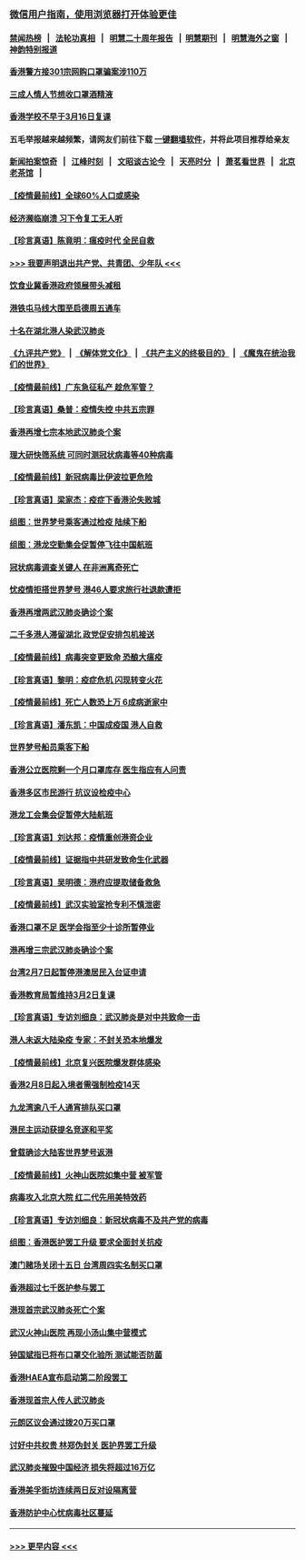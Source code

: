 ### [微信用户指南，使用浏览器打开体验更佳](https://github.com/gfw-breaker/banned-news1/blob/master/indexes/wechat-guide.md?t=0)
#### [禁闻热榜](热点新闻.md?t=0)  &nbsp;&nbsp;|&nbsp;&nbsp; [法轮功真相](https://github.com/gfw-breaker/truth/blob/master/README.md?t=0) &nbsp;&nbsp;|&nbsp;&nbsp; [明慧二十周年报告](https://github.com/gfw-breaker/mh-reports/blob/master/README.md?t=0) &nbsp;&nbsp;|&nbsp;&nbsp;[明慧期刊](https://github.com/gfw-breaker/mh-qikan) &nbsp;&nbsp;|&nbsp;&nbsp; [明慧海外之窗](https://github.com/gfw-breaker/mh-news/blob/master/README.md?t=0) &nbsp;&nbsp;|&nbsp;&nbsp; [神韵特别报道](https://github.com/gfw-breaker/mh-news/blob/master/shenyun.md?t=0)
#### [香港警方接301宗网购口罩骗案涉110万](../pages/nsc415/n11867572.md?t=02140955) 
#### [三成人情人节想收口罩酒精液](../pages/nsc415/n11867523.md?t=02140955) 
#### [香港学校不早于3月16日复课](../pages/nsc415/n11867498.md?t=02140955) 
#### 五毛举报越来越频繁，请网友们前往下载 [一键翻墙软件](https://github.com/gfw-breaker/ssr-accounts)，并将此项目推荐给亲友
#### [新闻拍案惊奇](https://github.com/gfw-breaker/banned-news1/blob/master/pages/link4.md) &nbsp;&nbsp;|&nbsp;&nbsp; [江峰时刻](https://github.com/gfw-breaker/banned-news1/blob/master/pages/link4.md) &nbsp;&nbsp;|&nbsp;&nbsp; [文昭谈古论今](https://github.com/gfw-breaker/banned-news1/blob/master/pages/link4.md) &nbsp;&nbsp;|&nbsp;&nbsp; [天亮时分](https://github.com/gfw-breaker/banned-news1/blob/master/pages/link4.md) &nbsp;&nbsp;|&nbsp;&nbsp; [萧茗看世界](https://github.com/gfw-breaker/banned-news1/blob/master/pages/link4.md) &nbsp;&nbsp;|&nbsp;&nbsp; [北京老茶馆](https://github.com/gfw-breaker/banned-news1/blob/master/pages/link4.md) &nbsp;&nbsp;|&nbsp;&nbsp; 
#### [【疫情最前线】全球60%人口或感染](../pages/nsc415/n11866914.md?t=02140955) 
#### [经济濒临崩溃 习下令复工无人听](../pages/nsc415/n11867269.md?t=02140955) 
#### [【珍言真语】陈竟明：瘟疫时代 全民自救](../pages/nsc415/n11866765.md?t=02140955) 
#### [>>> 我要声明退出共产党、共青团、少年队 <<<](https://github.com/begood0513/goodnews/blob/master/quit/letter.md) 
#### [饮食业冀香港政府领展带头减租](../pages/nsc415/n11864876.md?t=02140955) 
#### [港铁屯马线大围至启德周五通车](../pages/nsc415/n11864842.md?t=02140955) 
#### [十名在湖北港人染武汉肺炎](../pages/nsc415/n11864807.md?t=02140955) 
#### [《九评共产党》](https://github.com/begood0513/9ping.md/blob/master/README.md) &nbsp;|&nbsp; [《解体党文化》](../../../../jtdwh.md/blob/master/README.md)  &nbsp;|&nbsp; [《共产主义的终极目的》](../../../../gczydzjmd.md/blob/master/README.md) &nbsp;|&nbsp; [《魔鬼在统治我们的世界》](../../../../mgztzwmdsj.md/blob/master/README.md) 
#### [【疫情最前线】广东急征私产 趁危军管？](../pages/nsc415/n11864205.md?t=02140955) 
#### [【珍言真语】桑普：疫情失控 中共五宗罪](../pages/nsc415/n11864157.md?t=02140955) 
#### [香港再增七宗本地武汉肺炎个案](../pages/nsc415/n11862405.md?t=02140955) 
#### [理大研快筛系统 可同时测冠状病毒等40种病毒](../pages/nsc415/n11862376.md?t=02140955) 
#### [【疫情最前线】新冠病毒比伊波拉更危险](../pages/nsc415/n11862199.md?t=02140955) 
#### [【珍言真语】梁家杰：疫症下香港沦失败城](../pages/nsc415/n11861588.md?t=02140955) 
#### [组图：世界梦号乘客通过检疫 陆续下船](../pages/nsc415/n11858302.md?t=02140955) 
#### [组图：港龙空勤集会促暂停飞往中国航班](../pages/nsc415/n11858190.md?t=02140955) 
#### [冠状病毒调查关键人 在非洲离奇死亡](../pages/nsc415/n11859798.md?t=02140955) 
#### [忧疫情拒搭世界梦号 港46人要求旅行社退款遭拒](../pages/nsc415/n11859849.md?t=02140955) 
#### [香港再增两武汉肺炎确诊个案](../pages/nsc415/n11859833.md?t=02140955) 
#### [二千多港人滞留湖北 政党促安排包机接送](../pages/nsc415/n11859831.md?t=02140955) 
#### [【疫情最前线】病毒突变更致命 恐酿大瘟疫](../pages/nsc415/n11859604.md?t=02140955) 
#### [【珍言真语】黎明：疫症危机 闪现转变火花](../pages/nsc415/n11859199.md?t=02140955) 
#### [【疫情最前线】死亡人数恐上万 6成病逝家中](../pages/nsc415/n11856687.md?t=02140955) 
#### [【珍言真语】潘东凯：中国成疫国 港人自救](../pages/nsc415/n11856962.md?t=02140955) 
#### [世界梦号船员乘客下船](../pages/nsc415/n11856883.md?t=02140955) 
#### [香港公立医院剩一个月口罩库存 医生指应有人问责](../pages/nsc415/n11856875.md?t=02140955) 
#### [香港多区市民游行 抗议设检疫中心](../pages/nsc415/n11856866.md?t=02140955) 
#### [港龙工会集会促暂停大陆航班](../pages/nsc415/n11856840.md?t=02140955) 
#### [【珍言真语】刘达邦：疫情重创港资企业](../pages/nsc415/n11854274.md?t=02140955) 
#### [【疫情最前线】证据指中共研发致命生化武器](../pages/nsc415/n11853087.md?t=02140955) 
#### [【珍言真语】吴明德：港府应提取储备救急](../pages/nsc415/n11852734.md?t=02140955) 
#### [【疫情最前线】武汉实验室抢专利不慎泄密](../pages/nsc415/n11850310.md?t=02140955) 
#### [香港口罩不足 医学会指至少十诊所暂停业](../pages/nsc415/n11850301.md?t=02140955) 
#### [港再增三宗武汉肺炎确诊个案](../pages/nsc415/n11850328.md?t=02140955) 
#### [台湾2月7日起暂停港澳居民入台证申请](../pages/nsc415/n11850304.md?t=02140955) 
#### [香港教育局暂维持3月2日复课](../pages/nsc415/n11850260.md?t=02140955) 
#### [【珍言真语】专访刘细良：武汉肺炎是对中共致命一击](../pages/nsc415/n11849934.md?t=02140955) 
#### [港人未返大陆染疫 专家：不封关恐本地爆发](../pages/nsc415/n11848021.md?t=02140955) 
#### [【疫情最前线】北京复兴医院爆发群体感染](../pages/nsc415/n11847626.md?t=02140955) 
#### [香港2月8日起入境者需强制检疫14天](../pages/nsc415/n11847658.md?t=02140955) 
#### [九龙湾逾八千人通宵排队买口罩](../pages/nsc415/n11847647.md?t=02140955) 
#### [港民主运动获提名竞逐和平奖](../pages/nsc415/n11847633.md?t=02140955) 
#### [曾载确诊大陆客世界梦号返港](../pages/nsc415/n11847608.md?t=02140955) 
#### [【疫情最前线】火神山医院如集中营 被军管](../pages/nsc415/n11847524.md?t=02140955) 
#### [病毒攻入北京大院 红二代先用美特效药](../pages/nsc415/n11847427.md?t=02140955) 
#### [【珍言真语】专访刘细良：新冠状病毒不及共产党的病毒](../pages/nsc415/n11847164.md?t=02140955) 
#### [组图：香港医护罢工升级 要求全面封关抗疫](../pages/nsc415/n11844107.md?t=02140955) 
#### [澳门赌场关闭十五日 台湾周四实名制买口罩](../pages/nsc415/n11845083.md?t=02140955) 
#### [香港超过七千医护参与罢工](../pages/nsc415/n11845051.md?t=02140955) 
#### [港现首宗武汉肺炎死亡个案](../pages/nsc415/n11844998.md?t=02140955) 
#### [武汉火神山医院 再现小汤山集中营模式](../pages/nsc415/n11844763.md?t=02140955) 
#### [钟国斌指已将布口罩交化验所 测试能否防菌](../pages/nsc415/n11842783.md?t=02140955) 
#### [香港HAEA宣布启动第二阶段罢工](../pages/nsc415/n11842723.md?t=02140955) 
#### [香港现首宗人传人武汉肺炎](../pages/nsc415/n11842766.md?t=02140955) 
#### [元朗区议会通过拨20万买口罩](../pages/nsc415/n11842754.md?t=02140955) 
#### [讨好中共权贵 林郑伪封关 医护界罢工升级](../pages/nsc415/n11842359.md?t=02140955) 
#### [武汉肺炎摧毁中国经济 损失将超过16万亿](../pages/nsc415/n11839723.md?t=02140955) 
#### [香港美孚街坊连续两日反对设隔离营](../pages/nsc415/n11839962.md?t=02140955) 
#### [香港防护中心忧病毒社区蔓延](../pages/nsc415/n11839933.md?t=02140955) 

----
#### [ >>> 更早内容 <<< ](../indexes/nsc415-earlier.md)
